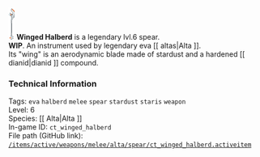 ![ ](https://raw.githubusercontent.com/Ceterai/Enternia/main/items/active/weapons/melee/alta/spear/ct_winged_halberd.png) **Winged Halberd** is a legendary lvl.6 spear.  
**WIP**. An instrument used by legendary eva [[ altas|Alta ]].  
Its "wing" is an aerodynamic blade made of stardust and a hardened [[ dianid|dianid ]] compound.

### Technical Information

Tags: `eva` `halberd` `melee` `spear` `stardust` `staris` `weapon`  
Level: 6  
Species: [[ Alta|Alta ]]  
In-game ID: `ct_winged_halberd`  
File path (GitHub link): [`/items/active/weapons/melee/alta/spear/ct_winged_halberd.activeitem`](https://github.com/Ceterai/Enternia/blob/main/items/active/weapons/melee/alta/spear/ct_winged_halberd.activeitem)

